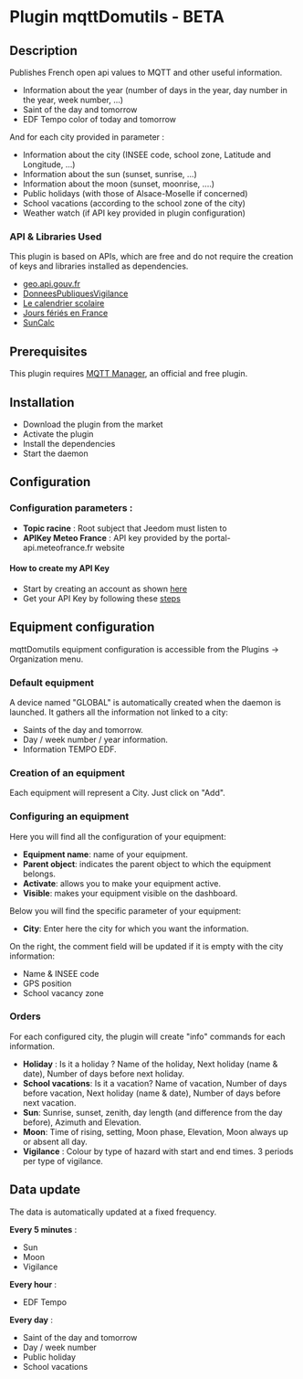 # Plugin mqttDomutils - BETA

## Description

Publishes French open api values to MQTT and other useful information.

- Information about the year (number of days in the year, day number in the year, week number, ...)
- Saint of the day and tomorrow
- EDF Tempo color of today and tomorrow

And for each city provided in parameter :

- Information about the city (INSEE code, school zone, Latitude and Longitude, ...)
- Information about the sun (sunset, sunrise, ...)
- Information about the moon (sunset, moonrise, ....)
- Public holidays (with those of Alsace-Moselle if concerned)
- School vacations (according to the school zone of the city)
- Weather watch (if API key provided in plugin configuration)

### API & Libraries Used

This plugin is based on APIs, which are free and do not require the creation of keys and libraries installed as dependencies.

- [geo.api.gouv.fr](https://geo.api.gouv.fr/)
- [DonneesPubliquesVigilance](https://portail-api.meteofrance.fr/devportal/apis/5e99a87c-d50d-465b-a33f-1f12cf675161/overview)
- [Le calendrier scolaire](https://data.education.gouv.fr/explore/dataset/fr-en-calendrier-scolaire/information/)
- [Jours fériés en France](https://calendrier.api.gouv.fr/jours-feries/)
- [SunCalc](https://github.com/mourner/suncalc)

## Prerequisites

This plugin requires [MQTT Manager](https://market.jeedom.com/index.php?v=d&p=market_display&id=4213), an official and free plugin.

## Installation

- Download the plugin from the market
- Activate the plugin
- Install the dependencies
- Start the daemon

## Configuration

### Configuration parameters :
- **Topic racine** : Root subject that Jeedom must listen to
- **APIKey Meteo France** : API key provided by the portal-api.meteofrance.fr website

#### How to create my API Key

- Start by creating an account as shown [here](https://portail-api.meteofrance.fr/authenticationendpoint/aide.do#create-count)
- Get your API Key by following these [steps](https://portail-api.meteofrance.fr/authenticationendpoint/aide.do#logic-schema)

## Equipment configuration

mqttDomutils equipment configuration is accessible from the Plugins → Organization menu.

### Default equipment

A device named "GLOBAL" is automatically created when the daemon is launched. It gathers all the information
not linked to a city:

- Saints of the day and tomorrow.
- Day / week number / year information.
- Information TEMPO EDF.

### Creation of an equipment

Each equipment will represent a City. Just click on "Add".

### Configuring an equipment

Here you will find all the configuration of your equipment:

- **Equipment name**: name of your equipment.
- **Parent object**: indicates the parent object to which the equipment belongs.
- **Activate**: allows you to make your equipment active.
- **Visible**: makes your equipment visible on the dashboard.

Below you will find the specific parameter of your equipment:

- **City**: Enter here the city for which you want the information.

On the right, the comment field will be updated if it is empty with the city information:

- Name & INSEE code
- GPS position
- School vacancy zone

### Orders

For each configured city, the plugin will create "info" commands for each information.

- **Holiday** : Is it a holiday ? Name of the holiday, Next holiday (name & date), Number of days before next holiday.
- **School vacations**: Is it a vacation? Name of vacation, Number of days before vacation, Next holiday (name & date), Number of days before next vacation.
- **Sun**: Sunrise, sunset, zenith, day length (and difference from the day before), Azimuth and Elevation.
- **Moon**: Time of rising, setting, Moon phase, Elevation, Moon always up or absent all day.
- **Vigilance** : Colour by type of hazard with start and end times. 3 periods per type of vigilance.

## Data update

The data is automatically updated at a fixed frequency.

**Every 5 minutes** :
- Sun
- Moon
- Vigilance

**Every hour** :
- EDF Tempo

**Every day** :
- Saint of the day and tomorrow
- Day / week number
- Public holiday
- School vacations
